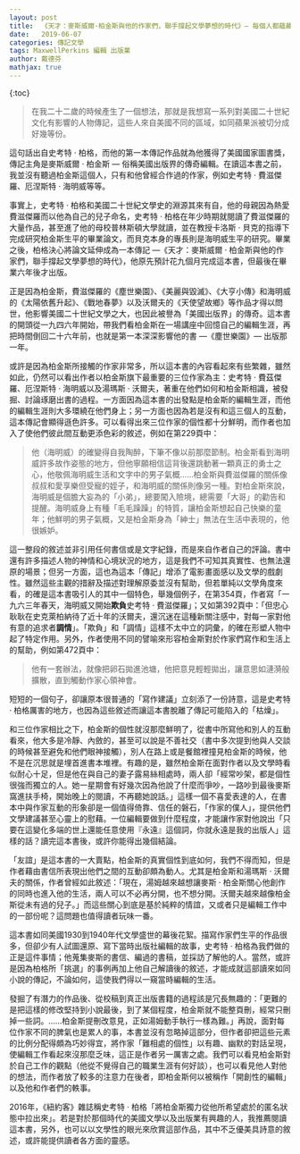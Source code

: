 ```yaml
---
layout: post
title:  《天才：麥斯威爾·柏金斯與他的作家們，聯手撐起文學夢想的時代》— 每個人都蘊藏著一部小說
date:   2019-06-07
categories: 傳記文學
tags: MaxwellPerkins 編輯 出版業
author: 戴德芬
mathjax: true
---
```


{:toc}

> 在我二十二歲的時候產生了一個想法，那就是我想寫一系列對美國二十世紀文化有影響的人物傳記，這些人來自美國不同的區域，如同蘋果派被切分成好幾等份。

<!--more-->

這句話出自史考特 · 柏格，而他的第一本傳記作品就為他獲得了美國國家圖書獎，傳記主角是麥斯威爾 · 柏金斯 — 俗稱美國出版界的傳奇編輯。在讀這本書之前，我並沒有聽過柏金斯這個人，只有和他曾經合作過的作家，例如史考特 · 費滋傑羅、厄涅斯特 · 海明威等等。

事實上，史考特 · 柏格和美國二十世紀文學史的淵源其來有自，他的母親因為熱愛費滋傑羅而以他為自己的兒子命名，史考特 · 柏格在年少時期就閱讀了費滋傑羅的大量作品，甚至進了他的母校普林斯頓大學就讀，並在教授卡洛斯 · 貝克的指導下完成研究柏金斯生平的畢業論文，而貝克本身的專長則是海明威生平的研究。畢業之後，柏格決心將論文延伸成為一本傳記 —《天才：麥斯威爾 · 柏金斯與他的作家們，聯手撐起文學夢想的時代》，他原先預計花九個月完成這本書，但最後在畢業六年後才出版。

正是因為柏金斯，費滋傑羅的《塵世樂園》、《美麗與毀滅》、《大亨小傳》和海明威的《太陽依舊升起》、《戰地春夢》以及沃爾夫的《天使望故鄉》等作品才得以問世，他影響美國二十世紀文學之大，也因此被譽為「美國出版界」的傳奇。這本書的開頭從一九四六年開始，帶我們看柏金斯在一場講座中回憶自己的編輯生涯，再把時間倒回二十六年前，也就是第一本深深影響他的書 —《塵世樂園》— 出版那一年。

或許是因為柏金斯所接觸的作家非常多，所以這本書的內容看起來有些繁雜，雖然如此，仍然可以看出作者以柏金斯旗下最重要的三位作家為主：史考特 · 費茲傑羅、厄涅斯特 · 海明威以及湯瑪斯 · 沃爾夫，著重在他們如何和柏金斯相識，被發掘、討論琢磨出書的過程。一方面因為這本書的出發點是柏金斯的編輯生涯，而他的編輯生涯則大多環繞在他們身上；另一方面也因為若是沒有和這三個人的互動，這本傳記會顯得遜色許多。可以看得出來三位作家的個性都十分鮮明，而作者也加入了使他們彼此間互動更添色彩的敘述，例如在第229頁中：

> 他（海明威）的確變得自我陶醉，下筆不像以前那麼節制。柏金斯看到海明威許多故作姿態的地方，但他寧願相信這背後還跳動著一顆真正的勇士之心，他敬佩海明威生活和文字中的男子氣概……柏金斯與費滋傑羅的關係像叔叔和愛享樂但受寵的姪子，和海明威的關係則像另一種。對柏金斯來說，海明威是個膽大妄為的「小弟」，總要闖入險境，總需要「大哥」的勸告和提醒。海明威身上有種「毛毛躁躁」的特質，讓柏金斯想起自己快樂的童年；他鮮明的男子氣概，又是柏金斯身為「紳士」無法在生活中表現的，他很嫉妒。

這一整段的敘述並非引用任何書信或是文字紀錄，而是來自作者自己的評論。書中還有許多描述人物的神情和心境狀況的地方，這是我們不可知其真實性、也無法還原的場景；但另一方面，這也為這本「傳記」增添了電影畫面感以及文學的戲劇性。雖然這些主觀的措辭及描述對理解原委並沒有幫助，但若單純以文學角度來看，的確是這本書吸引人的其中一個特色，舉幾個例子，在第354頁，作者寫「一九六三年春天，海明威又開始**欺負**史考特 · 費滋傑羅」；又如第392頁中：「但忠心耿耿在史克萊柏納待了近十年的沃爾夫，還沉迷在這種新關注感中，對每一家對他有意的追求者**調情**」。「欺負」和「調情」這樣不太中立的詞彙，的確在形塑人物中起了特定作用。另外，作者使用不同的譬喻來形容柏金斯對於作家們寫作和生活上的幫助，例如第472頁中：

> 他有一套辦法，就像把卵石拋進池塘，他把意見輕輕拋出，讓意思如漣漪般擴散，直到觸動作家心領神會。

短短的一個句子，卻讓原本很普通的「寫作建議」立刻添了一份詩意，這是史考特 · 柏格厲害的地方，也因為這些敘述而讓這本書脫離了傳記可能陷入的「枯燥」。

和三位作家相比之下，柏金斯的個性就沒那麼鮮明了，從書中所寫他和別人的互動看來，他大多是冷靜、內斂的，甚至可以說是不善社交（書中多次提到他與人交談的時候甚至避免和他們眼神接觸），別人在路上或是餐館裡撞見柏金斯的時候，他不是在沉思就是埋首進書本堆裡。有趣的是，雖然柏金斯在面對作者以及文學時看似耐心十足，但是他在與自己的妻子露易絲相處時，兩人卻「經常吵架，都是個性很強而獨立的人。她一星期會有好幾次因為他說了什麼而爭吵，一路吵到最後麥斯窩進扶手椅，開始晚上的閱讀，不再聽她說話。」這樣一個不喜愛表達的人，在書本中與作家互動的形象卻是一個值得倚靠、信任的磐石，「作家的僕人」，提供他們文學建議甚至心靈上的慰藉。一位編輯要做到什麼程度，才能讓作家對他說出「只要在這變化多端的世上還能任意使用『永遠』這個詞，你就永遠是我的出版人」這樣的話？讀完這本書後，或許你能得出幾個結論。

「友誼」是這本書的一大賣點，柏金斯的真實個性到底如何，我們不得而知，但是作者藉由書信所表現出他們之間的互動卻頗為動人。尤其是柏金斯和湯瑪斯 · 沃爾夫的關係，作者曾經如此敘述：「現在，湯姆越來越想讓麥斯 · 柏金斯關心他創作的同時也進入他的生活，兩人可以不必再分開，也不想分開。沃爾夫越來越像柏金斯從未有過的兒子。」而這些關心到底是基於純粹的情誼，又或者只是編輯工作中的一部份呢？這問題也值得讀者玩味一番。

這本書如同美國1930到1940年代文學盛世的幕後花絮。描寫作家們生平的作品很多，但卻少有人試圖還原、寫下當時出版社編輯的故事，史考特 · 柏格為我們做的正是這件事情；他蒐集麥斯的書信、編過的書稿，並採訪了解他的人。當然，或許是因為柏格所「挑選」的事例再加上他自己解讀後的敘述，才能成就這部讀來如同小說的傳記，不論如何，這使我們得以一窺當時編輯的生活。

發掘了有潛力的作品後、從校稿到真正出版書籍的過程該是冗長無趣的：「更難的是把這樣的修改堅持到小說最後，到了某個程度，柏金斯就不能整頁刪，經常只刪掉一些詞。……柏金斯提刪改意見，正如湯姆動手執行一樣為難。」再說，面對每位作家不同的脾氣也是累人的事，本書並沒有忽略掉這部分，但作者卻把這些元素的比例分配得頗為巧妙得宜，將作家「難相處的個性」以有趣、幽默的對話呈現，使編輯工作看起來沒那麼乏味，這正是作者另一厲害之處。我們可以看見柏金斯對於自己工作的觀點（他從不覺得自己的職業生涯有何好談），也可以看見他人對他的想法，而作者放了較多的注意力在後者，即柏金斯何以被稱作「開創性的編輯」以及他和作者們的軼事。

2016年，《紐約客》雜誌稱史考特 · 柏格「將柏金斯獨力從他所希望處於的匿名狀態中拉出來」。若是對於那個時代的美國文學以及出版業有興趣的人，我推薦閱讀這本書，另外，也可以以文學性的眼光來欣賞這部作品，其中不乏優美具詩意的敘述，或許能提供讀者各方面的靈感。

